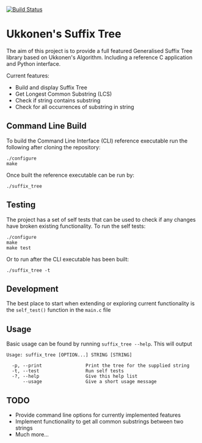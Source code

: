 [![Build Status](https://travis-ci.org/mattporritt/ukkonen_suffix_tree.svg?branch=master)](https://travis-ci.org/mattporritt/ukkonen_suffix_tree)

# Ukkonen's Suffix Tree
The aim of this project is to provide a full featured Generalised Suffix Tree library based on Ukkonen's Algorithm. Including a reference C application and Python interface.

Current features:
* Build and display Suffix Tree
* Get Longest Common Substring (LCS)
* Check if string contains substring
* Check for all occurrences of substring in string

## Command Line Build
To build the Command Line Interface (CLI) reference executable run the following after cloning the repository:
```
./configure
make
```
Once built the reference executable can be run by:
```
./suffix_tree
```

## Testing
The project has a set of self tests that can be used to check if any changes have broken existing functionality.
To run the self tests:
```
./configure
make
make test
```
Or to run after the CLI executable has been built:
```
./suffix_tree -t
```
## Development
The best place to start when extending or exploring current functionality is the `self_test()` function in the `main.c` file

## Usage
Basic usage can be found by running `suffix_tree --help`. This will output
```
Usage: suffix_tree [OPTION...] STRING [STRING]

  -p, --print                Print the tree for the supplied string
  -t, --test                 Run self tests
  -?, --help                 Give this help list
      --usage                Give a short usage message

```

## TODO
* Provide command line options for currently implemented features
* Implement functionality to get all common substrings between two strings
* Much more...
